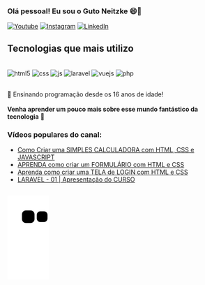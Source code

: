 ### Olá pessoal! Eu sou o Guto Neitzke 😄🚀 


[![Youtube](https://img.shields.io/badge/YouTube-FF0000?style=for-the-badge&logo=youtube&logoColor=white)](https://youtube.com/gustavoneitzke)
[![Instagram](https://img.shields.io/badge/Instagram-E4405F?style=for-the-badge&logo=instagram&logoColor=white)](https://instagram.com/gutoneitzke)
[![LinkedIn](https://img.shields.io/badge/linkedin-836FFF?style=for-the-badge&logo=linkedin&logoColor=white)](https://br.linkedin.com/in/gustavo-neitzke)

<!-- ![Gutoneitzke GitHub stats](https://github-readme-stats.vercel.app/api?username=gutoneitzke&show_icons=true&theme=tokyonight&count_private=true)-->

## Tecnologias que mais utilizo
<br>
<div style="display: inline_block">
  <img align="center" alt="html5" src="https://img.shields.io/badge/HTML5-E34F26?style=for-the-badge&logo=html5&logoColor=white" />
  <img align="center" alt="css" src="https://img.shields.io/badge/CSS3-1572B6?style=for-the-badge&logo=css3&logoColor=white" />
  <img align="center" alt="js" src="https://img.shields.io/badge/JavaScript-F7DF1E?style=for-the-badge&logo=javascript&logoColor=black" />
  <img align="center" alt="laravel" src="https://img.shields.io/badge/laravel-DC143C?style=for-the-badge&logo=laravel&logoColor=white">
  <img align="center" alt="vuejs" src="https://img.shields.io/badge/vue.js-00FF7F?style=for-the-badge&logo=vue.js&logoColor=gray">
  <img align="center" alt="php" src="https://img.shields.io/badge/PHP-BF40BF?style=for-the-badge&logo=php&logoColor=white">
</div>
<br/>

🔴 Ensinando programação desde os 16 anos de idade!
<br><br>
<b>Venha aprender um pouco mais sobre esse mundo fantástico da tecnologia</b> 🚀

### Vídeos populares do canal:
- [Como Criar uma SIMPLES CALCULADORA com HTML, CSS e JAVASCRIPT](https://youtu.be/42TShjXR0m0)<br/>
- [APRENDA como criar um FORMULÁRIO com HTML e CSS](https://youtu.be/VCsNIRXNsmY)<br/>
- [Aprenda como criar uma TELA de LOGIN com HTML e CSS](https://youtu.be/lP-XV2wXXQM)<br/>
- [LARAVEL - 01 | Apresentação do CURSO](https://youtu.be/jy8I-wZzeN4)<br/>

## ![Snake animation](https://github.com/Gutoneitzke/gutoneitzke/blob/output/github-contribution-grid-snake.svg)
